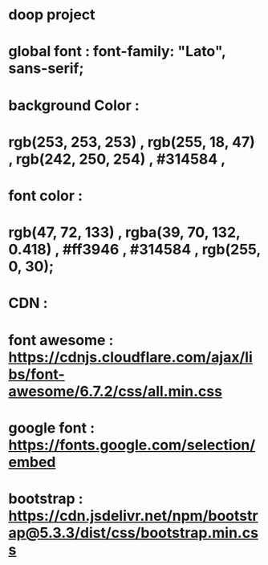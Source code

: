 # doop project

# global font : font-family: "Lato", sans-serif;

# background Color : 
# rgb(253, 253, 253) , rgb(255, 18, 47) , rgb(242, 250, 254) , #314584 , 

# font color : 
# rgb(47, 72, 133) , rgba(39, 70, 132, 0.418) , #ff3946 , #314584 , rgb(255, 0, 30);

# CDN :
# font awesome : https://cdnjs.cloudflare.com/ajax/libs/font-awesome/6.7.2/css/all.min.css
# google font :   https://fonts.google.com/selection/embed  
# bootstrap :    https://cdn.jsdelivr.net/npm/bootstrap@5.3.3/dist/css/bootstrap.min.css
